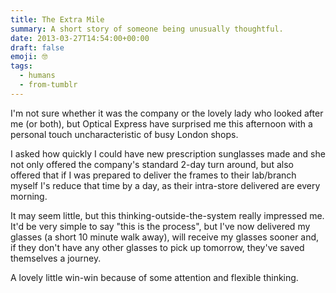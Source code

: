 ```yaml
---
title: The Extra Mile
summary: A short story of someone being unusually thoughtful.
date: 2013-03-27T14:54:00+00:00
draft: false
emoji: 🤓
tags:
  - humans
  - from-tumblr
---
```

I'm not sure whether it was the company or the lovely lady who looked after me (or both), but Optical Express have surprised me this afternoon with a personal touch uncharacteristic of busy London shops.

I asked how quickly I could have new prescription sunglasses made and she not only offered the company's standard 2-day turn around, but also offered that if I was prepared to deliver the frames to their lab/branch myself I's reduce that time by a day, as their intra-store delivered are every morning.

It may seem little, but this thinking-outside-the-system really impressed me. It'd be very simple to say "this is the process", but I've now delivered my glasses (a short 10 minute walk away), will receive my glasses sooner and, if they don't have any other glasses to pick up tomorrow, they've saved themselves a journey.

A lovely little win-win because of some attention and flexible thinking.
